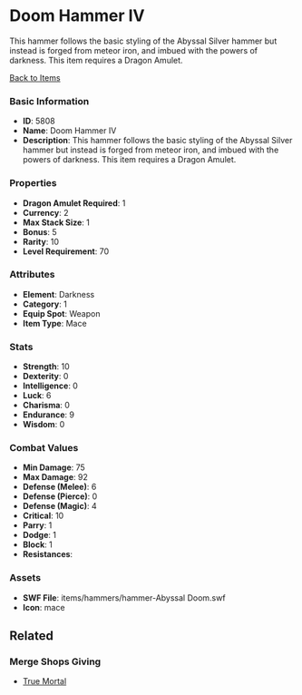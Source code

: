 # Doom Hammer IV

This hammer follows the basic styling of the Abyssal Silver hammer but instead is forged from meteor iron, and imbued with the powers of darkness. This item requires a Dragon Amulet.

[Back to Items](../items.md)

### Basic Information

- **ID**: 5808
- **Name**: Doom Hammer IV
- **Description**: This hammer follows the basic styling of the Abyssal Silver hammer but instead is forged from meteor iron, and imbued with the powers of darkness. This item requires a Dragon Amulet.

### Properties

- **Dragon Amulet Required**: 1
- **Currency**: 2
- **Max Stack Size**: 1
- **Bonus**: 5
- **Rarity**: 10
- **Level Requirement**: 70

### Attributes

- **Element**: Darkness
- **Category**: 1
- **Equip Spot**: Weapon
- **Item Type**: Mace

### Stats

- **Strength**: 10
- **Dexterity**: 0
- **Intelligence**: 0
- **Luck**: 6
- **Charisma**: 0
- **Endurance**: 9
- **Wisdom**: 0

### Combat Values

- **Min Damage**: 75
- **Max Damage**: 92
- **Defense (Melee)**: 6
- **Defense (Pierce)**: 0
- **Defense (Magic)**: 4
- **Critical**: 10
- **Parry**: 1
- **Dodge**: 1
- **Block**: 1
- **Resistances**: 

### Assets

- **SWF File**: items/hammers/hammer-Abyssal Doom.swf
- **Icon**: mace

## Related

### Merge Shops Giving

- [True Mortal](../merge-shops/93-true-mortal.md)

